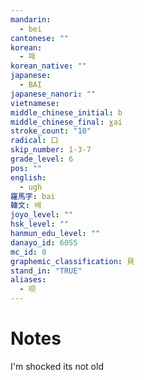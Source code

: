 ```yaml
---
mandarin:
  - bei
cantonese: ""
korean:
  - 패
korean_native: ""
japanese:
  - BAI
japanese_nanori: ""
vietnamese:
middle_chinese_initial: b
middle_chinese_final: ɣai
stroke_count: "10"
radical: 口
skip_number: 1-3-7
grade_level: 6
pos: ""
english:
  - ugh
羅馬字: bai
韓文: 배
joyo_level: ""
hsk_level: ""
hanmun_edu_level: ""
danayo_id: 6055
mc_id: 0
graphemic_classification: 貝
stand_in: "TRUE"
aliases:
  - 呗
---
```


# Notes
I'm shocked its not old
